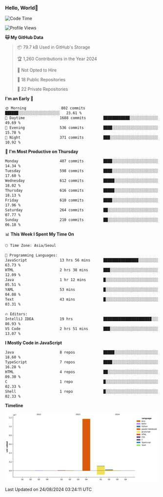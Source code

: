 
### Hello, World🐤

<!--START_SECTION:waka-->
![Code Time](http://img.shields.io/badge/Code%20Time-603%20hrs%2018%20mins-blue)

![Profile Views](http://img.shields.io/badge/Profile%20Views-37-blue)

**🐱 My GitHub Data** 

> 📦 79.7 kB Used in GitHub's Storage 
 > 
> 🏆 1,260 Contributions in the Year 2024
 > 
> 🚫 Not Opted to Hire
 > 
> 📜 18 Public Repositories 
 > 
> 🔑 22 Private Repositories 
 > 
**I'm an Early 🐤** 

```text
🌞 Morning                802 commits         ██████░░░░░░░░░░░░░░░░░░░   23.61 % 
🌆 Daytime                1688 commits        ████████████░░░░░░░░░░░░░   49.69 % 
🌃 Evening                536 commits         ████░░░░░░░░░░░░░░░░░░░░░   15.78 % 
🌙 Night                  371 commits         ███░░░░░░░░░░░░░░░░░░░░░░   10.92 % 
```
📅 **I'm Most Productive on Thursday** 

```text
Monday                   487 commits         ████░░░░░░░░░░░░░░░░░░░░░   14.34 % 
Tuesday                  598 commits         ████░░░░░░░░░░░░░░░░░░░░░   17.60 % 
Wednesday                612 commits         █████░░░░░░░░░░░░░░░░░░░░   18.02 % 
Thursday                 616 commits         █████░░░░░░░░░░░░░░░░░░░░   18.13 % 
Friday                   610 commits         ████░░░░░░░░░░░░░░░░░░░░░   17.96 % 
Saturday                 264 commits         ██░░░░░░░░░░░░░░░░░░░░░░░   07.77 % 
Sunday                   210 commits         ██░░░░░░░░░░░░░░░░░░░░░░░   06.18 % 
```


📊 **This Week I Spent My Time On** 

```text
🕑︎ Time Zone: Asia/Seoul

💬 Programming Languages: 
JavaScript               13 hrs 56 mins      ████████████████░░░░░░░░░   63.73 % 
HTML                     2 hrs 38 mins       ███░░░░░░░░░░░░░░░░░░░░░░   12.09 % 
Java                     1 hr 12 mins        █░░░░░░░░░░░░░░░░░░░░░░░░   05.51 % 
YAML                     53 mins             █░░░░░░░░░░░░░░░░░░░░░░░░   04.08 % 
Text                     43 mins             █░░░░░░░░░░░░░░░░░░░░░░░░   03.31 % 

🔥 Editors: 
IntelliJ IDEA            19 hrs              ██████████████████████░░░   86.93 % 
VS Code                  2 hrs 51 mins       ███░░░░░░░░░░░░░░░░░░░░░░   13.07 % 
```

**I Mostly Code in JavaScript** 

```text
Java                     8 repos             █████░░░░░░░░░░░░░░░░░░░░   18.60 % 
TypeScript               7 repos             ████░░░░░░░░░░░░░░░░░░░░░   16.28 % 
HTML                     4 repos             ██░░░░░░░░░░░░░░░░░░░░░░░   09.30 % 
C                        1 repo              █░░░░░░░░░░░░░░░░░░░░░░░░   02.33 % 
Shell                    1 repo              █░░░░░░░░░░░░░░░░░░░░░░░░   02.33 % 
```



**Timeline**

![Lines of Code chart](https://raw.githubusercontent.com/jilpoom/jilpoom/main/assets/bar_graph.png)


 Last Updated on 24/08/2024 03:24:11 UTC
<!--END_SECTION:waka-->
